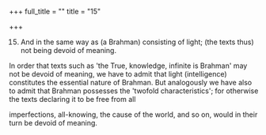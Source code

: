 +++
full_title = ""
title = "15"

+++


15. And in the same way as (a Brahman) consisting of light; (the texts thus) not being devoid of meaning.

In order that texts such as 'the True, knowledge, infinite is Brahman' may not be devoid of meaning, we have to admit that light (intelligence) constitutes the essential nature of Brahman. But analogously we have also to admit that Brahman possesses the 'twofold characteristics'; for otherwise the texts declaring it to be free from all

imperfections, all-knowing, the cause of the world, and so on, would in their turn be devoid of meaning.

